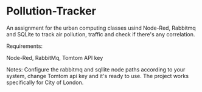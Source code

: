 # Pollution-Tracker
An assignment for the urban computing classes usind Node-Red, Rabbitmq and SQLite to track air pollution, traffic and check if there's any correlation.

Requirements:

Node-Red, RabbitMq, Tomtom API key

Notes:
Configure the rabbitmq and sqllite node paths according to your system, change Tomtom api key and it's ready to use. The project works specifically for City of London.
